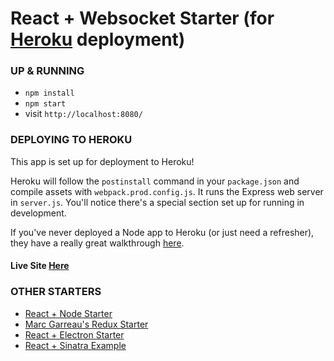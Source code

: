 # React + Websocket Starter (for [Heroku](https://www.heroku.com/) deployment)

### UP & RUNNING
* `npm install`
* `npm start`
* visit `http://localhost:8080/`

### DEPLOYING TO HEROKU
This app is set up for deployment to Heroku!

Heroku will follow the `postinstall` command in your `package.json` and compile assets with `webpack.prod.config.js`. It runs the Express web server in `server.js`. You'll notice there's a special section set up for running in development.

If you've never deployed a Node app to Heroku (or just need a refresher), they have a really great walkthrough [here](https://devcenter.heroku.com/articles/getting-started-with-nodejs#introduction).

#### Live Site [Here](https://capstone-intel-2018.herokuapp.com)

### OTHER STARTERS
* [React + Node Starter ](https://github.com/alanbsmith/react-node-example)
* [ Marc Garreau's Redux Starter ](https://github.com/marcgarreau/redux-starter)
* [ React + Electron Starter ](https://github.com/alanbsmith/react-electron-starter)
* [ React + Sinatra Example ](https://github.com/alanbsmith/react-sinatra-example)
